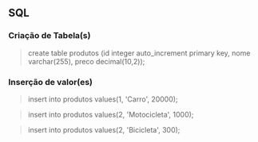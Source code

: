 ## SQL

### Criação de Tabela(s)

> create table produtos (id integer auto_increment primary key, nome varchar(255), preco decimal(10,2));

### Inserção de valor(es)
> insert into produtos values(1, 'Carro', 20000);

> insert into produtos values(2, 'Motocicleta', 1000);

> insert into produtos values(2, 'Bicicleta', 300);